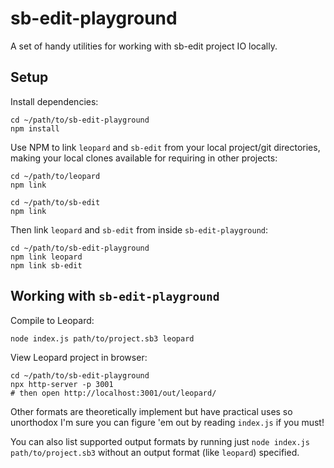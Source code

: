 # sb-edit-playground

A set of handy utilities for working with sb-edit project IO locally.

## Setup

Install dependencies:

```
cd ~/path/to/sb-edit-playground
npm install
```

Use NPM to link `leopard` and `sb-edit` from your local project/git directories, making your local clones available for requiring in other projects:

```
cd ~/path/to/leopard
npm link

cd ~/path/to/sb-edit
npm link
```

Then link `leopard` and `sb-edit` from inside `sb-edit-playground`:

```
cd ~/path/to/sb-edit-playground
npm link leopard
npm link sb-edit
```

## Working with `sb-edit-playground`

Compile to Leopard:

```
node index.js path/to/project.sb3 leopard
```

View Leopard project in browser:

```
cd ~/path/to/sb-edit-playground
npx http-server -p 3001
# then open http://localhost:3001/out/leopard/
```

Other formats are theoretically implement but have practical uses so unorthodox I'm sure you can figure 'em out by reading `index.js` if you must!

You can also list supported output formats by running just `node index.js path/to/project.sb3` without an output format (like `leopard`) specified.
